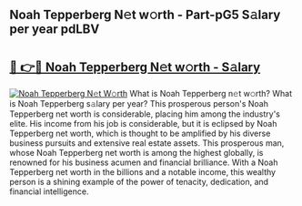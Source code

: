 ## Noah Tepperberg N𝚎t w𝚘rth - Part-pG5 S𝚊lary per year pdLBV

# <h2><a href="http://gc0hd4f.nevu.top/?p=Noah+Tepperberg">🔗 👉🔴 Noah Tepperberg N𝚎t w𝚘rth - S𝚊lary</a></h2>

[![Noah Tepperberg N𝚎t W𝚘rth](https://i.imgur.com/Oavwk0R.jpeg)](http://gc0hd4f.nevu.top/?p=Noah+Tepperberg)
What is Noah Tepperberg n𝚎t w𝚘rth? What is Noah Tepperberg s𝚊lary per year?
This prosperous person's Noah Tepperberg net worth is considerable, placing him among the industry's elite. His income from his job is considerable, but it is eclipsed by Noah Tepperberg net worth, which is thought to be amplified by his diverse business pursuits and extensive real estate assets. This prosperous man, whose Noah Tepperberg net worth is among the highest globally, is renowned for his business acumen and financial brilliance. With a Noah Tepperberg net worth in the billions and a notable income, this wealthy person is a shining example of the power of tenacity, dedication, and financial intelligence.
